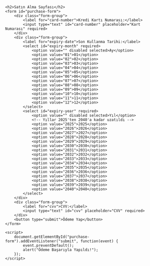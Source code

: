 <!DOCTYPE html>
<html lang="en">
<head>
    <meta charset="UTF-8">
    <meta name="viewport" content="width=device-width, initial-scale=1.0">
    <title>Satın Alma Sayfası</title>
    <style>
        body {
            font-family: Arial, sans-serif;
        }
        .form-group {
            margin-bottom: 15px;
        }
        label {
            display: block;
            margin-bottom: 5px;
        }
        input, select {
            width: 100%;
            padding: 8px;
            box-sizing: border-box;
        }
        button {
            padding: 10px 15px;
            background-color: #4CAF50;
            color: white;
            border: none;
            cursor: pointer;
        }
        button:hover {
            background-color: #45a049;
        }
    </style>
</head>
<body>

    <h2>Satın Alma Sayfası</h2>
    <form id="purchase-form">
        <div class="form-group">
            <label for="card-number">Kredi Kartı Numarası:</label>
            <input type="text" id="card-number" placeholder="Kart Numarası" required>
        </div>
        <div class="form-group">
            <label for="expiry-date">Son Kullanma Tarihi:</label>
            <select id="expiry-month" required>
                <option value="" disabled selected>Ay</option>
                <option value="01">01</option>
                <option value="02">02</option>
                <option value="03">03</option>
                <option value="04">04</option>
                <option value="05">05</option>
                <option value="06">06</option>
                <option value="07">07</option>
                <option value="08">08</option>
                <option value="09">09</option>
                <option value="10">10</option>
                <option value="11">11</option>
                <option value="12">12</option>
            </select>
            <select id="expiry-year" required>
                <option value="" disabled selected>Yıl</option>
                <!-- Yıllar 2025'ten 2040'a kadar uzatıldı -->
                <option value="2025">2025</option>
                <option value="2026">2026</option>
                <option value="2027">2027</option>
                <option value="2028">2028</option>
                <option value="2029">2029</option>
                <option value="2030">2030</option>
                <option value="2031">2031</option>
                <option value="2032">2032</option>
                <option value="2033">2033</option>
                <option value="2034">2034</option>
                <option value="2035">2035</option>
                <option value="2036">2036</option>
                <option value="2037">2037</option>
                <option value="2038">2038</option>
                <option value="2039">2039</option>
                <option value="2040">2040</option>
            </select>
        </div>
        <div class="form-group">
            <label for="cvv">CVV:</label>
            <input type="text" id="cvv" placeholder="CVV" required>
        </div>
        <button type="submit">Ödeme Yap</button>
    </form>

    <script>
        document.getElementById("purchase-form").addEventListener("submit", function(event) {
            event.preventDefault();
            alert("Ödeme Başarıyla Yapıldı!");
        });
    </script>

</body>
</html>
